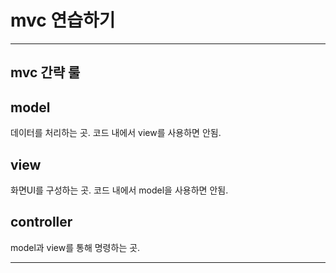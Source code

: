 # mvc 연습하기

---

## mvc 간략 룰

## model
데이터를 처리하는 곳.
코드 내에서 view를 사용하면 안됨.

## view
화면UI를 구성하는 곳.
코드 내에서 model을 사용하면 안됨.

## controller
model과 view를 통해 명령하는 곳.

---

